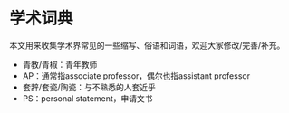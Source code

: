 # 学术词典

本文用来收集学术界常见的一些缩写、俗语和词语，欢迎大家修改/完善/补充。

- 青教/青椒：青年教师
- AP：通常指associate professor，偶尔也指assistant professor
- 套辞/套瓷/陶瓷：与不熟悉的人套近乎
- PS：personal statement，申请文书